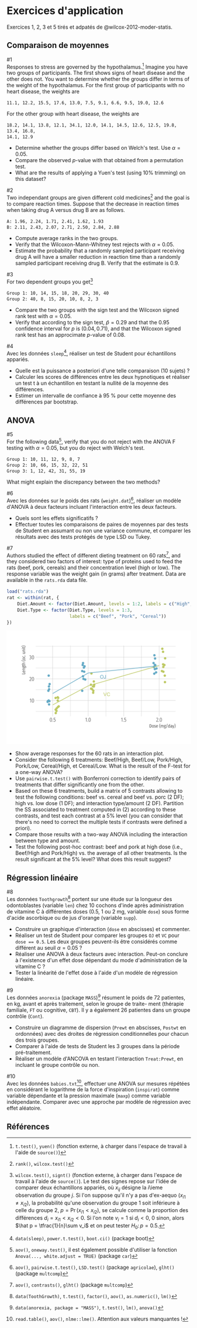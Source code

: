 # Exercices d'application
Exercices 1, 2, 3 et 5 tirés et adpatés de @wilcox-2012-moder-statis.

## Comparaison de moyennes

\#1  
Responses to stress are governed by the hypothalamus.[^1] Imagine you have two groups of participants. The first shows signs of heart disease and the other does not. You want to determine whether the groups differ in terms of the weight of the hypothalamus. For the first group of participants with no heart disease, the weights are

    11.1, 12.2, 15.5, 17.6, 13.0, 7.5, 9.1, 6.6, 9.5, 19.0, 12.6
    
For the other group with heart disease, the weights are

    18.2, 14.1, 13.8, 12.1, 34.1, 12.0, 14.1, 14.5, 12.6, 12.5, 19.8, 13.4, 16.8, 
    14.1, 12.9

- Determine whether the groups differ based on Welch's test. Use $\alpha = 0.05$.
- Compare the observed $p$-value with that obtained from a permutation test.
- What are the results of applying a Yuen's test (using 10% trimming) on this dataset?
    
[^1]: `t.test()`, `yuen()` (fonction externe, à charger dans l'espace de travail à l'aide de `source()`)

\#2  
Two independant groups are given different cold medicines[^2] and the goal is to compare reaction times. Suppose that the decrease in reaction times when taking drug A versus drug B are as follows.

    A: 1.96, 2.24, 1.71, 2.41, 1.62, 1.93
    B: 2.11, 2.43, 2.07, 2.71, 2.50, 2.84, 2.88

- Compute average ranks in the two groups.
- Verify that the Wilcoxon-Mann-Whitney test rejects with $\alpha = 0.05$.
- Estimate the probability that a randomly sampled participant receiving drug A will have a smaller reduction in reaction time than a randomly sampled participant receiving drug B. Verify that the estimate is 0.9.

[^2]: `rank()`, `wilcox.test()`

\#3  
For two dependent groups you get[^3]

    Group 1: 10, 14, 15, 18, 20, 29, 30, 40
    Group 2: 40, 8, 15, 20, 10, 8, 2, 3

- Compare the two groups with the sign test and the Wilcoxon signed rank test with $\alpha = 0.05$.
- Verify that according to the sign test, $\hat p = 0.29$ and that the 0.95 confidence interval for $p$ is $(0.04,0.71)$, and that the Wilcoxon signed rank test has an approcimate $p$-value of 0.08.

[^3]: `wilcox.test()`, `signt()` (fonction externe, à charger dans l'espace de travail à l'aide de `source()`). Le test des signes repose sur l'idée de comparer deux échantillons appariés, où $x_{ij}$ désigne la $i$\ieme observation du groupe $j$. Si l'on suppose qu'il n'y a pas d'ex-aequo ($x_{i1} \neq x_{i2}$), la probabilité qu'une observation du groupe 1 soit inférieure à celle du groupe 2, $p = \Pr (x_{i1} < x_{i2})$, se calcule comme la proportion des différences $d_i = x_{i1} < x_{i2} < 0$. Si l'on note $v_i = 1$ si $d_i < 0$, 0 sinon, alors $\hat p = \tfrac{1}{n}\sum v_i$ et on peut tester $H_0:\, p = 0.5$.

\#4  
Avec les données `sleep`[^4], réaliser un test de Student pour échantillons appariés.

- Quelle est la puissance a posteriori d'une telle comparaison (10 sujets) ?
- Calculer les scores de différences entre les deux hypnotiques et réaliser un test t à un échantillon en testant la nullité de la moyenne des différences.
- Estimer un intervalle de confiance à 95 % pour cette moyenne des différences par bootstrap.

[^4]: `data(sleep)`, `power.t.test()`, `boot.ci()` (package boot)

## ANOVA

\#5  
For the following data[^5], verify that you do not reject with the ANOVA F testing with $\alpha = 0.05$, but you do reject with Welch's test.

    Group 1: 10, 11, 12, 9, 8, 7
    Group 2: 10, 66, 15, 32, 22, 51
    Group 3: 1, 12, 42, 31, 55, 19

What might explain the discrepancy between the two methods?

[^5]: `aov()`, `oneway.test()`, il est également possible d'utiliser la fonction `Anova(..., white.adjust = TRUE)` (package `car`)

\#6  
Avec les données sur le poids des rats (`weight.dat`)[^6], réaliser un modèle d'ANOVA à deux facteurs incluant l'interaction entre les deux facteurs.

- Quels sont les effets significatifs ?
- Effectuer toutes les comparaisons de paires de moyennes par des tests de Student en assumant ou non une variance commune, et comparer les résultats avec des tests protégés de type LSD ou Tukey.

[^6]: `aov()`, `pairwise.t.test()`, `LSD.test()` (package `agricolae`), `glht()` (package `multcomp`)

\#7  
Authors studied the effect of different dieting treatment on 60 rats[^7], and they considered two factors of interest: type of proteins used to feed the rats (beef, pork, cereals) and their concentration level (high or low). The response variable was the weight gain (in grams) after treatment. Data are available in the `rats.rda` data file.

```{.r .number-lines}
load("rats.rda")
rat <- within(rat, {
    Diet.Amount <- factor(Diet.Amount, levels = 1:2, labels = c("High", "Low"))
    Diet.Type <- factor(Diet.Type, levels = 1:3, 
                        labels = c("Beef", "Pork", "Cereal"))
})
```

![Exemple de graphique d'interaction](../assets/fig-toothgrowth.png)

- Show average responses for the 60 rats in an interaction plot.
- Consider the following 6 treatments: Beef/High, Beef/Low, Pork/High, Pork/Low, Cereal/High, et Cereal/Low. What is the result of the F-test for a one-way ANOVA?
- Use `pairwise.t.test()` with Bonferroni correction to identify pairs of treatments that differ significantly one from the other.
- Based on these 6 treatments, build a matrix of 5 contrasts allowing to test the following conditions: beef vs. cereal and beef vs. porc (2 DF); high vs. low dose (1 DF); and interaction type/amount (2 DF). Partition the SS associated to treatment computed in (2) according to these contrasts, and test each contrast at a 5% level (you can consider that there's no need to correct the multiple tests if contrasts were defined a priori).
- Compare those results with a two-way ANOVA including the interaction between type and amount.
- Test the following post-hoc contrast: beef and pork at high dose (i.e., Beef/High and Pork/High) vs. the average of all other treatments. Is the result significant at the 5% level? What does this result suggest?

[^7]: `aov()`, `contrasts()`, `glht()` (package `multcomp`)

## Régression linéaire

\#8  
Les données `Toothgrowth`[^8] portent sur une étude sur la longueur des odontoblastes (variable `len`) chez 10 cochons d'inde après administration de vitamine C à différentes doses (0.5, 1 ou 2 mg, variable `dose`) sous forme d'acide ascorbique ou de jus d'orange (variable `supp`).

- Construire un graphique d'interaction (`dose` en abscisses) et commenter.
- Réaliser un test de Student pour comparer les groupes `OJ` et `VC` pour `dose == 0.5`. Les deux groupes peuvent-ils être considérés comme différent au seuil $\alpha = 0.05$ ?
- Réaliser une ANOVA à deux facteurs avec interaction. Peut-on conclure à l'existence d'un effet dose dépendant du mode d'administration de la vitamine C ?
- Tester la linéarité de l'effet dose à l'aide d'un modèle de régression linéaire.

[^8]: `data(ToothGrowth)`, `t.test()`, `factor()`, `aov()`, `as.numeric()`, `lm()`

\#9  
Les données `anorexia` (package `MASS`)[^9] résument le poids de 72 patientes, en kg, avant et après traitement, selon le groupe de traite- ment (thérapie familiale, `FT` ou cognitive, `CBT`). Il y a également 26 patientes dans un groupe contrôle (`Cont`).

- Construire un diagramme de dispersion (`Prewt` en abscisses, `Postwt` en ordonnées) avec des droites de régression conditionnelles pour chacun des trois groupes.
- Comparer à l'aide de tests de Student les 3 groupes dans la période pré-traitement.
- Réaliser un modèle d'ANCOVA en testant l'interaction `Treat:Prewt`, en incluant le groupe contrôle ou non.

[^9]: `data(anorexia, package = "MASS")`, `t.test()`, `lm()`, `anova()`

\#10  
Avec les données `babies.txt`[^10], effectuer une ANOVA sur mesures répétées en considérant le logarithme de la force d'inspiration (`inspirat`) comme variable dépendante et la pression maximale (`maxp`) comme variable indépendante. Comparer avec une approche par modèle de régression avec effet aléatoire.

[^10]: `read.table()`, `aov()`, `nlme::lme()`. Attention aux valeurs manquantes !


## Références
